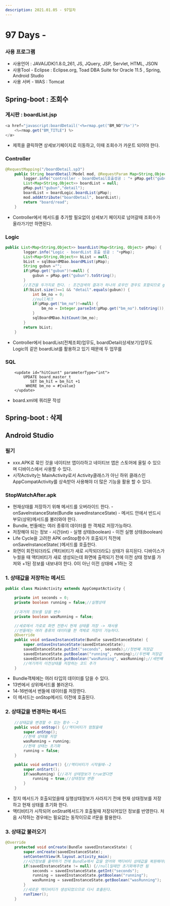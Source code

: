 ```yaml
---
description: 2021.01.05 - 97일차
---
```


# 97 Days -

### 사용 프로그램

* 사용언어 : JAVA\(JDK\)1.8.0\_261, JS, JQuery, JSP, Servlet, HTML, JSON
* 사용Tool  - Eclipse : Eclipse.org, Toad DBA Suite for Oracle 11.5 , Spring, Android Studio
* 사용 서버 - WAS : Tomcat

## Spring-boot  : 조회수

### 게시판 : boardList.jsp

```javascript
<a href="javascript:boardDetail('<%=rmap.get("BM_NO")%>')">
    <%=rmap.get("BM_TITLE") %>
</a>
```

* 제목을 클릭하면 상세보기페이지로 이동하고, 이때 조회수가 카운트 되어야 한다.

### Controller

```java
@RequestMapping("/boardDetail.sp3")
	public String boardDetail(Model mod, @RequestParam Map<String,Object> pMap) {
		logger.info("controller - boardDetail호출성공 : "+ pMap.get("gubun"));
		List<Map<String,Object>> boardList = null;
		pMap.put("gubun","detail");
		boardList = boardLogic.boardList(pMap);
		mod.addAttribute("boardDetail", boardList);
		return "board/read";
	}
```

* Controller에서 메서드를 추가할 필요없이 상세보기 페이지로 넘어갈때 조회수가 올라가기만 하면된다.

### Logic

```java
public List<Map<String,Object>> boardList(Map<String, Object> pMap) {
		logger.info("Logic - boardList 호출 성공 : "+pMap);
		List<Map<String,Object>> bList = null;
		bList = sqlBoardMDao.boardMList(pMap);
		String gubun ="";
		if(pMap.get("gubun")!=null) {
			gubun = pMap.get("gubun").toString();
		}
		//조건을 두가지로 한다. : 조건검색의 결과가 하나의 로우인 경우도 포함되므로 gubun키값을 추가했따.
		if(bList.size()==1 && "detail".equals(gubun)) {
			int bm_no = 0;
			//null체크
			if(pMap.get("bm_no")!=null) {
				bm_no = Integer.parseInt(pMap.get("bm_no").toString());
			}
			sqlBoardMDao.hitCount(bm_no);
		}
		return bList;
	}
```

* Controller에서 boardList\(전체조회\)업무도, boardDetail\(상세보기\)업무도 Logic의 같은 boardList를 활용하고 있기 때문에 두 업무를 

### SQL

```markup
	<update id="hitCount" parameterType="int">
		UPDATE board_master_t
		   SET bm_hit = bm_hit +1
		 WHERE bm_no = #{value}
	</update>
```

* board.xml에 쿼리문 작성

## Spring-boot : 삭제

## Android Studio 

### 필기

* xxx.APK로 묶인 것을 네이티브 앱이라하고 네이티브 앱은 스토어에 올릴 수 있으며 디바이스에서 사용할 수 있다.
* 시작Activity는 MainActivity로서 Activity클래스가 아닌 하위 클래스인 AppCompatActivity를 상속받아 사용해야 더 많은 기능을 활용 할 수 있다.

### StopWatchAfter.apk

* 현재상태를 저장하기 위해 메서드를 오버라이드 한다. - onSaveInstanceState\(Bundle savedInstanceState\) - 메서드 안에서 반드시 부모\(상위\)메서드를 불러와야 한다.
* Bundle, 번들에는 여러 종류의 데이터를 한 객체로 저장가능하다.
* 저장해야 되는 정보 - 시간\(int\) - 실행 상태\(boolean\) - 이전 실행 상태\(boolean\)
* Life Cycle을 고려한 APK onStop함수가 호출되기 직전에 onSaveInstanceState\( \)메서드를 호출한다.
* 화면이 회전되더라도 \(액티비티가 새로 시작되더라도\) 상태가 유지된다. 디바이스가 누웠을 때 액티비티가 새로 생성되는데 화면에 출력되기 전에 이전 상태 정보를 가져와 +1된 정보를 내보내야 한다. 0이 아닌 이전 상태에 +1하는 것

### 1. 상태값을 저장하는 메서드

```java
public class MainActivity extends AppCompatActivity {

    private int seconds = 0;
    private boolean running = false;//실행상태
    
    //과거의 정보를 담을 변수
    private boolean wasRunning = false;

    //세로에서 가로로 화면 전환시 현재 상태를 저장 -> 재사용
    //번들에는 여러 종류의 데이터를 한 객체로 저장이 가능하다.
    @Override
    public void onSaveInstanceState(Bundle savedIntanceState) {
        super.onSaveInstanceState(savedIntanceState);
        savedIntanceState.putInt("seconds", seconds);//첫번째 저장값
        savedIntanceState.putBoolean("running", running);//두번째 저장값
        savedIntanceState.putBoolean("wasRunning", wasRunning);//세번째 저장값
        //여기까지 이전상태를 저장하는 코드 추가 
    }
```

* Bundle객체에는 여러 타입의 데이터를 담을 수 있다.
* 13번에서 상위메서드롤 불러온다.
* 14-16번에서 번들에 데이터를 저장한다.
* 이 메서드는 onStop메서드 이전에 호출된다.

### 2. 상태값을 변경하는 메서드

```java
    //상태값을 변경할 수 있는 함수 --2
    public void onStop() {//액티비티가 멈췄을때
        super.onStop();
        //현재 상태를 저장
        wasRunning = running;
        //현재 상태는 초기화
        running = false;
    }

    public void onStart() {//액티비티가 시작될때--2
        super.onStart();
        if(wasRunning) {//과거 상태정보가 true였다면
            running = true;//상태정보 변환
        }
    }
```

* 정지 메서드가 호출되었을때 실행상태정보가 사라지기 전에  현재 상태정보를 저장하고 현재 상태를 초기화 한다.
* 액티비티가 시작되어 onStrat메서드가 호출될때 저장되어있던 정보를 반영한다. 처음 시작하는 경우에는 필요없는 동작이므로 if문을 활용한다.

### 3. 상태값 불러오기

```java
@Override
    protected void onCreate(Bundle savedInstanceState) {
        super.onCreate(savedInstanceState);
        setContentView(R.layout.activity_main);
        //시간정보를 출력하기 전에 Bundle에서 값을 얻어와 액티비티 상태값을 복원해야한다.--3
        if(savedInstanceState != null) {//null일때만 초기화해주면 됨
            seconds = savedInstanceState.getInt("seconds");
            running = savedInstanceState.getBoolean("running");
            wasRunning = savedInstanceState.getBoolean("wasRunning");
        }
        //새로운 액티비티가 생성되었으므로 다시 호출된다.
        runTimer();
    }
```

